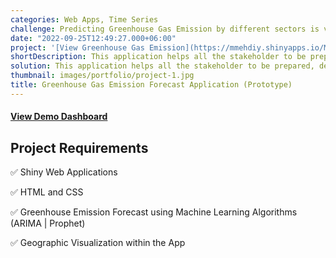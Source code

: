 ```yaml
---
categories: Web Apps, Time Series
challenge: Predicting Greenhouse Gas Emission by different sectors is vital for the environment.
date: "2022-09-25T12:49:27.000+06:00"
project: '[View Greenhouse Gas Emission](https://mmehdiy.shinyapps.io/MyFirstProj/)'
shortDescription: This application helps all the stakeholder to be prepared, design and execute plans to eliminate or reduce the gas emission in advance.
solution: This application helps all the stakeholder to be prepared, designed and executed plans to eleminate or reduce the cause in advance by using machine learning. The application is built after complition of [5-Course R-Track System](https://university.business-science.io/p/5-course-bundle-machine-learning-web-apps-time-series).
thumbnail: images/portfolio/project-1.jpg
title: Greenhouse Gas Emission Forecast Application (Prototype)
---
```




#### [View Demo Dashboard](https://business-science.shinyapps.io/sales_dashboard_demand_forecast/)

## Project Requirements

✅ Shiny Web Applications

✅ HTML and CSS

✅ Greenhouse  Emission Forecast using Machine Learning Algorithms (ARIMA | Prophet)

✅ Geographic Visualization within the App
